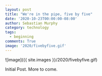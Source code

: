 ```yaml
---
layout: post
title: "We're in the pipe, five by five"
date: '2020-10-23T00:00:00-08:00'
author: Sebastian Murphy
category: technology
tags:
  - beginning
comments: True
image: '2020/fivebyfive.gif'
---
```


![image]({{ site.images }}/2020/fivebyfive.gif)

Initial Post. More to come.
